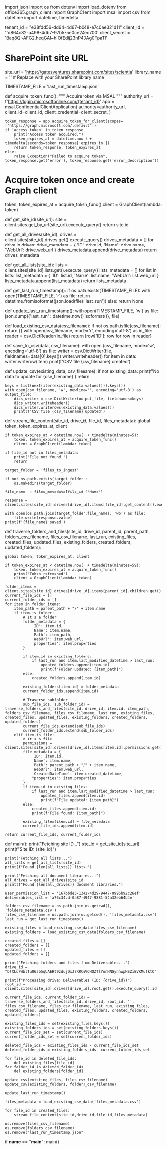 import json
import os
from dotenv import load_dotenv
from office365.graph_client import GraphClient
import msal
import csv
from datetime import datetime, timedelta

tenant_id = "e38fdd56-dd64-4d67-b048-e7c0ae321d11"
client_id = 'fd864c82-a498-4db7-97b5-5e0ce24ec700'
client_secret = 'Baq8Q~AFG2.heqGAl~hIOfEdij23nP4DAg0TpaTl'

# SharePoint site URL
site_url = 'https://gatesventures.sharepoint.com/sites/scientia'
library_name = ''  # Replace with your SharePoint library name

TIMESTAMP_FILE = 'last_run_timestamp.json'

def acquire_token_func():
    """
    Acquire token via MSAL
    """
    authority_url = f'https://login.microsoftonline.com/{tenant_id}'
    app = msal.ConfidentialClientApplication(
        authority=authority_url,
        client_id=client_id,
        client_credential=client_secret,
    )
    
    token_response = app.acquire_token_for_client(scopes=["https://graph.microsoft.com/.default"])
    if 'access_token' in token_response:
        print("Access token acquired.")
        token_expires_at = datetime.now() + timedelta(seconds=token_response['expires_in'])
        return token_response, token_expires_at
    else:
        raise Exception("Failed to acquire token", token_response.get('error'), token_response.get('error_description'))


# Acquire token once and create Graph client
token, token_expires_at = acquire_token_func()
client = GraphClient(lambda: token)

def get_site_id(site_url):
    site = client.sites.get_by_url(site_url).execute_query()
    return site.id

def get_all_drives(site_id):
    drives = client.sites[site_id].drives.get().execute_query()
    drives_metadata = []
    for drive in drives:
        drive_metadata = {
            'ID': drive.id,
            'Name': drive.name,
            'WebUrl': drive.web_url
        }
        drives_metadata.append(drive_metadata)
    return drives_metadata

def get_all_lists(site_id):
    lists = client.sites[site_id].lists.get().execute_query()
    lists_metadata = []
    for list in lists:
        list_metadata = {
            'ID': list.id,
            'Name': list.name,
            'WebUrl': list.web_url
        }
        lists_metadata.append(list_metadata)
    return lists_metadata

def get_last_run_timestamp():
    if os.path.exists(TIMESTAMP_FILE):
        with open(TIMESTAMP_FILE, 'r') as file:
            return datetime.fromisoformat(json.load(file)['last_run'])
    else:
        return None

def update_last_run_timestamp():
    with open(TIMESTAMP_FILE, 'w') as file:
        json.dump({'last_run' : datetime.now().isoformat()}, file)

def load_existing_csv_data(csv_filename):
    if not os.path.isfile(csv_filename):
        return {}
    with open(csv_filename, mode='r', encoding='utf-8') as in_file:
        reader = csv.DictReader(in_file)
        return {row['ID']: row for row in reader}

def save_to_csv(data, csv_filename):
    with open (csv_filename, mode='w', encoding='utf-8') as file:
        writer = csv.DictWriter(file, fieldnames=data[0].keys())
        writer.writeheader()
        for item in data:
            writer.writerow(item)
        print(f'CSV file {csv_filename} created')
    
def update_csv(existing_data, csv_filename):
    if not existing_data:
        print(f'No data to update for {csv_filename}')
        return
    
    keys = list(next(iter(existing_data.values())).keys())
    with open(csv_filename, 'w', newline='', encoding='utf-8') as output_file:
        dics_writer = csv.DictWriter(output_file, fieldnames=keys)
        dics_writer.writeheader()
        dics_writer.writerows(existing_data.values())
        print(f'CSV file {csv_filename} updated')

def stream_file_content(site_id, drive_id, file_id, files_metadata):
    global token, token_expires_at, client

    if token_expires_at < datetime.now() + timedelta(minutes=5):
        token, token_expires_at = acquire_token_func()
        client = GraphClient(lambda: token)

    if file_id not in files_metadata:
        print('File not found ')
        return 

    target_folder = 'files_to_ingest'

    if not os.path.exists(target_folder):
        os.makedirs(target_folder)

    file_name  = files_metadata[file_id]['Name']

    response = client.sites[site_id].drives[drive_id].items[file_id].get_content().execute_query()

    with open(os.path.join(target_folder,file_name), 'wb') as file:
        file.write(response.value)
    print(f'{file_name} saved')


def traverse_folders_and_files(site_id, drive_id, parent_id, parent_path, folders_csv_filename, files_csv_filename, last_run, existing_files, created_files, updated_files, existing_folders, created_folders, updated_folders):

    global token, token_expires_at, client

    if token_expires_at < datetime.now() + timedelta(minutes=59):
        token, token_expires_at = acquire_token_func()
        print('Token refreshed')
        client = GraphClient(lambda: token)

    folder_items = client.sites[site_id].drives[drive_id].items[parent_id].children.get().top(5000).execute_query()    
    current_file_ids = []
    current_folder_ids = []
    for item in folder_items:
        item_path = parent_path + "/" + item.name
        if item.is_folder:
            # It's a folder
            folder_metadata = {
                'ID': item.id,
                'Name': item.name,
                'Path': item_path,
                'WebUrl': item.web_url,
                'properties': item.properties
            }

            if item.id in existing_folders:
                if last_run and item.last_modified_datetime > last_run:
                    updated_folders.append(item.id)
                    print(f"Folder updated: {item_path}")
            else:
                created_folders.append(item.id)

            existing_folders[item.id] = folder_metadata
            current_folder_ids.append(item.id)

            # Traverse subfolder
            sub_file_ids, sub_folder_ids = traverse_folders_and_files(site_id, drive_id, item.id, item_path, folders_csv_filename, files_csv_filename, last_run, existing_files, created_files, updated_files, existing_folders, created_folders, updated_folders)
            current_file_ids.extend(sub_file_ids)
            current_folder_ids.extend(sub_folder_ids)
        elif item.is_file:
            # It's a file
            permissions = client.sites[site_id].drives[drive_id].items[item.id].permissions.get().execute_query()
            file_metadata = {
                'ID': item.id,
                'Name': item.name,
                'Path': parent_path + "/" + item.name,
                'WebUrl': item.web_url,
                'CreatedDateTime': item.created_datetime,
                "properties": item.properties
            }
            if item.id in existing_files:
                if last_run and item.last_modified_datetime > last_run:
                    updated_files.append(item.id)
                    print(f"File updated: {item_path}")
            else:
                created_files.append(item.id)
                print(f"File found: {item_path}")

            existing_files[item.id] = file_metadata
            current_file_ids.append(item.id)

    return current_file_ids, current_folder_ids



def main():
    print("Fetching site ID...")
    site_id = get_site_id(site_url)
    print(f"Site ID: {site_id}")

    print("Fetching all lists...")
    all_lists = get_all_lists(site_id)
    print(f"Found {len(all_lists)} lists.")

    print("Fetching all document libraries...")
    all_drives = get_all_drives(site_id)
    print(f"Found {len(all_drives)} document libraries.")

    user_permission_list = '167bbde3-1341-4d29-9447-0996b92c26ef'
    deliverables_list = 'a76c34cd-0a87-4947-9881-54a32eb64b4e'

    folders_csv_filename = os.path.join(os.getcwd(), 'folders_metadata.csv')
    files_csv_filename = os.path.join(os.getcwd(), 'files_metadata.csv')
    last_run = get_last_run_timestamp()

    existing_files = load_existing_csv_data(files_csv_filename)
    existing_folders = load_existing_csv_data(folders_csv_filename)

    created_files = []
    created_folders = []
    updated_files = []
    updated_folders = []

    print("Fetching folders and files from Deliverables...")
    drive_id = "b!XLuFWblTu06sb5qUAEHt9zdujDxJ7RRCuVCHQZTlYonNNGynhwpHSZiBVKMutktO"

    print(f"Processing drive: Deliverables (ID: {drive_id})")
    root_id = client.sites[site_id].drives[drive_id].root.get().execute_query().id

    current_file_ids, current_folder_ids = traverse_folders_and_files(site_id, drive_id, root_id, '', files_csv_filename, files_csv_filename, last_run, existing_files, created_files, updated_files, existing_folders, created_folders, updated_folders)

    existing_files_ids = set(existing_files.keys())
    existing_folders_ids = set(existing_folders.keys())
    current_file_ids_set = set(current_file_ids)
    current_folder_ids_set = set(current_folder_ids)

    deleted_file_ids = existing_files_ids - current_file_ids_set
    deleted_folder_ids = existing_folders_ids- current_folder_ids_set

    for file_id in deleted_file_ids:
        del existing_files[file_id]
    for folder_id in deleted_folder_ids:
        del existing_folders[folder_id]

    update_csv(existing_files, files_csv_filename)
    update_csv(existing_folders, folders_csv_filename)

    update_last_run_timestamp()

    files_metadata = load_existing_csv_data('files_metadata.csv')

    for file_id in created_files:
        stream_file_content(site_id,drive_id,file_id,files_metadata)

    os.remove(files_csv_filename)
    os.remove(folders_csv_filename)
    os.remove("last_run_timestamp.json")

if __name__ == "__main__":
    main()
